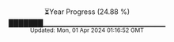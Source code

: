 <p align="center">
⏳Year Progress (24.88 %) <br>
███████▁▁▁▁▁▁▁▁▁▁▁▁▁▁▁▁▁▁▁▁▁▁▁ <br>
<sub>Updated: Mon, 01 Apr 2024 01:16:52 GMT</sub>
</p>

